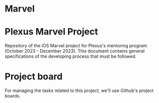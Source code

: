 # Marvel
# Plexus Marvel Project
Repository of the iOS Marvel project for Plexus's mentoring program (October 2023 - December 2023). This document contains general specifications of the developing process that must be followed.
# Project board
For managing the tasks related to this project, we'll use Github's project boards.
